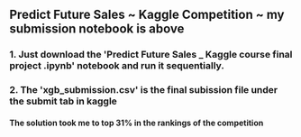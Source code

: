 ## Predict Future Sales ~ Kaggle Competition ~ my submission notebook is above

###   1. Just download the 'Predict Future Sales _ Kaggle course final project .ipynb' notebook and run it sequentially.
###   2. The 'xgb_submission.csv' is the final subission file under the submit tab in kaggle

#### The solution took me to top 31% in the rankings of the competition
